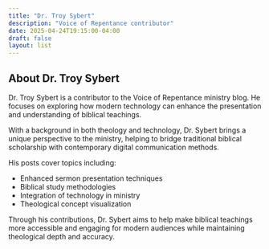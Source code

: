 ```yaml
---
title: "Dr. Troy Sybert"
description: "Voice of Repentance contributor"
date: 2025-04-24T19:15:00-04:00
draft: false
layout: list
---
```


## About Dr. Troy Sybert

Dr. Troy Sybert is a contributor to the Voice of Repentance ministry blog. He focuses on exploring how modern technology can enhance the presentation and understanding of biblical teachings.

With a background in both theology and technology, Dr. Sybert brings a unique perspective to the ministry, helping to bridge traditional biblical scholarship with contemporary digital communication methods.

His posts cover topics including:

- Enhanced sermon presentation techniques
- Biblical study methodologies
- Integration of technology in ministry
- Theological concept visualization

Through his contributions, Dr. Sybert aims to help make biblical teachings more accessible and engaging for modern audiences while maintaining theological depth and accuracy.
